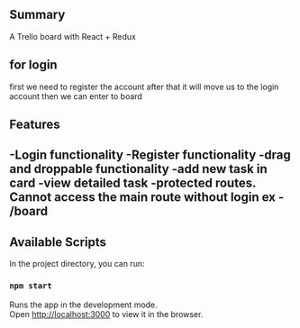 ## Summary

A Trello board with React + Redux


## for login 
first we need to register the account
after that it will move us to the login account
then we can enter to board 

## Features
 -Login functionality
 -Register functionality 
 -drag and droppable functionality
 -add new task in card
 -view detailed task
 -protected routes. Cannot access the main route without login ex - /board
 -


## Available Scripts

In the project directory, you can run:

### `npm start`

Runs the app in the development mode.<br />
Open [http://localhost:3000](http://localhost:3000) to view it in the browser.

